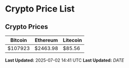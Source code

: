 # Crypto Price List

## Crypto Prices
| Bitcoin | Ethereum | Litecoin |
| ------- | -------- | -------- |
| $107923 | $2463.98 | $85.56 |
**Last Updated:** 2025-07-02 14:41 UTC
**Last Updated:** $DATE$

